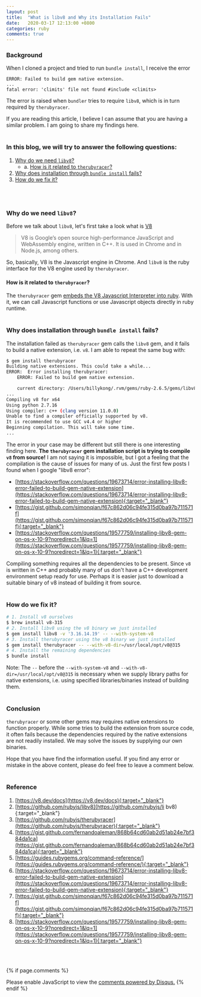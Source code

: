 ```yaml
---
layout: post
title:  "What is libv8 and Why its Installation Fails"
date:   2020-03-17 12:13:00 +0800
categories: ruby
comments: true
---
```


### Background
When I cloned a project and tried to run `bundle install`, I receive the error
```
ERROR: Failed to build gem native extension.
...
fatal error: 'climits' file not found #include <climits>
```

The error is raised when `bundler` tries to require `libv8`, which is in turn required by `therubyracer`.   

If you are reading this article, I believe I can assume that you are having a similar problem. I am going to share my findings here.
<br>
<br> 

### In this blog, we will try to answer the following questions:
1. [Why do we need `libv8`?](#why-do-we-need-libv8)
    - a. [How is it related to `therubyracer`?](#how-is-it-related-to-therubyracer)
2. [Why does installation through `bundle install` fails?](#why-does-installation-through-bundle-install-fails)
3. [How do we fix it?](#how-do-we-fix-it)
<br>
<br>

### Why do we need `libv8`?
Before we talk about `libv8`, let's first take a look what is [V8](https://v8.dev/)  
> V8 is Google’s open source high-performance JavaScript and WebAssembly engine, written in C++. It is used in Chrome and in Node.js, among others.

So, basically, V8 is the Javascript engine in Chrome. And `libv8` is the ruby interface for the V8 engine used by `therubyracer`.
<br>

#### How is it related to `therubyracer`?
The `therubyracer` gem [embeds the V8 Javascript Interpreter into ruby][github-therubyracer]. With it, we can call Javascript functions or use Javascript objects directly in ruby runtime.
<br>
<br>

### Why does installation through `bundle install` fails?
The installation failed as `therubyracer` gem calls the `libv8` gem, and it fails to build a native extension, i.e. `v8`. I am able to repeat the same bug with:   

```bash
$ gem install therubyracer
Building native extensions. This could take a while...
ERROR:  Error installing therubyracer:
    ERROR: Failed to build gem native extension.

    current directory: /Users/billykong/.rvm/gems/ruby-2.6.5/gems/libv8-3.16.14.19/ext/libv8
...
Compiling v8 for x64
Using python 2.7.16
Using compiler: c++ (clang version 11.0.0)
Unable to find a compiler officially supported by v8.
It is recommended to use GCC v4.4 or higher
Beginning compilation. This will take some time.
...
```
The error in your case may be different but still there is one interesting finding here. **The `therubyracer` gem installation script is trying to compile `v8` from source!** I am not saying it is impossible, but I got a feeling that the compilation is the cause of issues for many of us. Just the first few posts I found when I google "libv8 error":    

- [https://stackoverflow.com/questions/19673714/error-installing-libv8-error-failed-to-build-gem-native-extension](https://stackoverflow.com/questions/19673714/error-installing-libv8-error-failed-to-build-gem-native-extension){:target="_blank"}
- [https://gist.github.com/simonqian/f67c862d06c94fe315d0ba97b711571f](https://gist.github.com/simonqian/f67c862d06c94fe315d0ba97b711571f){:target="_blank"}
- [https://stackoverflow.com/questions/19577759/installing-libv8-gem-on-os-x-10-9?noredirect=1&lq=1](https://stackoverflow.com/questions/19577759/installing-libv8-gem-on-os-x-10-9?noredirect=1&lq=1){:target="_blank"}

Compiling something requires all the dependencies to be present. Since `v8` is written in C++ and probably many of us don't have a C++ development environment setup ready for use. Perhaps it is easier just to download a suitable binary of v8 instead of building it from source.
<br>
<br>

### How do we fix it?
```bash
# 1. Install v8 ourselves
$ brew install v8-315
# 2. Install libv8 using the v8 binary we just installed
$ gem install libv8 -v '3.16.14.19' -- --with-system-v8
# 3. Install therubyracer using the v8 binary we just installed
$ gem install therubyracer -- --with-v8-dir=/usr/local/opt/v8@315
# 4. Install the remaining dependencies
$ bundle install
```
Note: The `--` before the `--with-system-v8` and `--with-v8-dir=/usr/local/opt/v8@315` is necessary when we supply library paths for native extensions, i.e. using specified libraries/binaries instead of building them.
<br>
<br>

### Conclusion
`therubyracer` or some other gems may requires native extensions to function properly. While some tries to build the extension from source code, it often fails because the dependencies required by the native extensions are not readily installed. We may solve the issues by supplying our own binaries.  

Hope that you have find the information useful. If you find any error or mistake in the above content, please do feel free to leave a comment below.
<br>
<br>

### Reference
1. [https://v8.dev/docs](https://v8.dev/docs){:target="_blank"}  
2. [https://github.com/rubyjs/libv8](https://github.com/rubyjs/li bv8){:target="_blank"}
3. [https://github.com/rubyjs/therubyracer](https://github.com/rubyjs/therubyracer){:target="_blank"}
4. [https://gist.github.com/fernandoaleman/868b64cd60ab2d51ab24e7bf384da1ca](https://gist.github.com/fernandoaleman/868b64cd60ab2d51ab24e7bf384da1ca){:target="_blank"}
5. [https://guides.rubygems.org/command-reference/](https://guides.rubygems.org/command-reference/){:target="_blank"}
6. [https://stackoverflow.com/questions/19673714/error-installing-libv8-error-failed-to-build-gem-native-extension](https://stackoverflow.com/questions/19673714/error-installing-libv8-error-failed-to-build-gem-native-extension){:target="_blank"}
7. [https://gist.github.com/simonqian/f67c862d06c94fe315d0ba97b711571f](https://gist.github.com/simonqian/f67c862d06c94fe315d0ba97b711571f){:target="_blank"}
8. [https://stackoverflow.com/questions/19577759/installing-libv8-gem-on-os-x-10-9?noredirect=1&lq=1](https://stackoverflow.com/questions/19577759/installing-libv8-gem-on-os-x-10-9?noredirect=1&lq=1){:target="_blank"}
<br>
<br>


[libv8-github]: https://github.com/rubyjs/libv8
[github-therubyracer]: https://github.com/rubyjs/therubyracer




{% if page.comments %}
<div id="disqus_thread"></div>
<script>

/**
*  RECOMMENDED CONFIGURATION VARIABLES: EDIT AND UNCOMMENT THE SECTION BELOW TO INSERT DYNAMIC VALUES FROM YOUR PLATFORM OR CMS.
*  LEARN WHY DEFINING THESE VARIABLES IS IMPORTANT: https://disqus.com/admin/universalcode/#configuration-variables*/
/*
var disqus_config = function () {
this.page.url = PAGE_URL;  // Replace PAGE_URL with your page's canonical URL variable
this.page.identifier = PAGE_IDENTIFIER; // Replace PAGE_IDENTIFIER with your page's unique identifier variable
};
*/
(function() { // DON'T EDIT BELOW THIS LINE
var d = document, s = d.createElement('script');
s.src = 'https://billykong-github-io.disqus.com/embed.js';
s.setAttribute('data-timestamp', +new Date());
(d.head || d.body).appendChild(s);
})();
</script>
<noscript>Please enable JavaScript to view the <a href="https://disqus.com/?ref_noscript">comments powered by Disqus.</a></noscript>
{% endif %}
